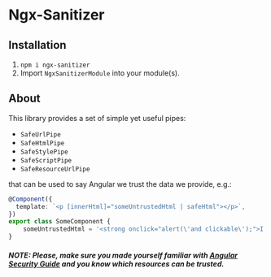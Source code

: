 # Ngx-Sanitizer
## Installation
1. `npm i ngx-sanitizer`
2. Import `NgxSanitizerModule` into your module(s).

## About
This library provides a set of simple yet useful pipes:
- `SafeUrlPipe`
- `SafeHtmlPipe`
- `SafeStylePipe`
- `SafeScriptPipe`
- `SafeResourceUrlPipe`

that can be used to say Angular we trust the data we provide, e.g.:
```typescript
@Component({
  template: `<p [innerHtml]="someUntrustedHtml | safeHtml"></p>`,
})
export class SomeComponent {
    someUntrustedHtml = '<strong onclick="alert(\'and clickable\');">I am Strong!</strong>';
}
```

##### NOTE: Please, make sure you made yourself familiar with [Angular Security Guide](https://angular.io/guide/security) and you know which resources can be trusted.
